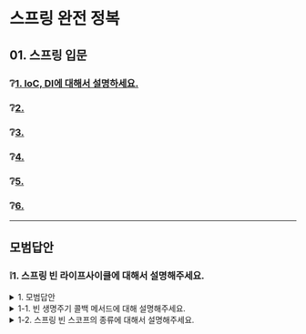 # 스프링 완전 정복

## 01. 스프링 입문

### ❔[1. IoC, DI에 대해서 설명하세요.](#❕1-ioc-di에-대해서-설명하세요)
### ❔[2. ](#)
### ❔[3. ](#)
### ❔[4. ](#)
### ❔[5. ](#)
### ❔[6. ](#)

---

## 모범답안

### ❕1. 스프링 빈 라이프사이클에 대해서 설명해주세요.

<details>
  <summary>1. 모범답안</summary>
  <div markdown="1">  

  ```
  스프링 빈 라이프 사이클은 스프링 Ioc 컨테이너가 생성되면 스프링 빈을 생성합니다.
  그리고 생성된 스프링 빈으로 의존관계를 주입하고 완료가 되면 이를 알려주는 초기화 콜백 메서드를 호출합니다.
  빈이 다 사용되고나면 소멸 전 콜백 메서드를 호출한 후 스프링이 종료됩니다.
  ```

  </div>
</details>


<details>
  <summary>1-1. 빈 생명주기 콜백 메서드에 대해 설명해주세요.</summary>
  <div markdown="1">  


  ```
  스프링은 크게 InitializingBean, DisposableBean 인터페이스,
  설정 정보에 초기화 및 종료 메서드 지정,
  @PostConstruct, @PreDestroy 애노테이션 지원하는 방법으로 크게 3가지 방법으로 나눌 수 있습니다.

  InitializingBean, Disposable 인터페이스를 활용한 방법은 스프링 초창기에 나온 방법으로 지금은 거의 사용하지 않습니다.

  빈 등록 시 initMethod, destroyMethod 옵션을 통해 초기화 및 소멸 메서드를 지정하는 방법은 스프링 빈이 스프링 코드에 의존하지 않고,
  외부 라이브러리에도 초기화 및 종료 메서드를 적용할 수 있다는 장점이 있습니다.

  @PostConstruct, @PreDestroy 애노테이션은 최신 스프링에서 가장 권장하는 방법으로 자바 표준이기 때문에
  스프링이 아닌 다른 컨테이너에도 동작하고 컴포넌트 스캔과 어울린다는 장점이 있지만,
  외부 라이브러리에는 적용하지 못한다는 단점이 있습니다. 
  ```

  </div>
</details>



<details>
<summary>1-2. 스프링 빈 스코프의 종류에 대해서 설명해주세요.</summary>
<div markdown="1">  


  ```
  스프링 빈 스코프 종류에는 싱글톤, 프로토타입과 request, session, application, websocker과 같은 웹 관련 스코프가 있습니다.
  
  먼저 싱글톤은 스프링 컨테이너의 시작과 종료까지 유지되는 가장 넓은 범위의 스코프입니다.
  그리고 프로토타입은 스프링 컨테이너가 해당 빈의 생성과 의존관계 주입까지만 관여하고 더는 관리하지 않는 매우 짧은 범위의 스코프입니다.
  request는 웹 요청이 들어오고 나갈때까지 유지되는 스코프로 HTTP 요청마다 각각의 빈 인스턴스가 생성되어 관리됩니다.
  session은 웹 세션이 생성되고 종료될 때까지 유지된느 스코프입니다.
  application은 웹의 서블릿 컨텍스트와 같은 범위로 유지되는 스코프입니다.
  websocket은 웹 소켓과 동일한 생명주기를 가지는 스코프입니다.
  ```
  </div>
</details>
